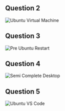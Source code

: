 ## Question 2 

![Ubuntu Virtual Machine](ubuntu-settings.PNG)

## Question 3
![Pre Ubuntu Restart](ubuntu-install.PNG)
## Question 4
![Semi Complete Desktop](ubuntu-desktop.PNG)
## Question 5
![Ubuntu VS Code](ubuntu-vscode.PNG) 